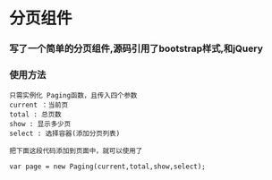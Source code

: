 # 分页组件
### 写了一个简单的分页组件,源码引用了bootstrap样式,和jQuery
### 使用方法

	只需实例化 Paging函数，且传入四个参数
	current ：当前页
	total : 总页数
	show : 显示多少页
	select : 选择容器(添加分页列表)

	把下面这段代码添加到页面中，就可以使用了

	var page = new Paging(current,total,show,select); 
